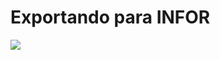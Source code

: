 # Exportando para INFOR

![](https://lh7-us.googleusercontent.com/Anf_XykqQK9F0K5AX4S2IgLgbvtikhG1eERzmhbWbUhLVV9Jm-CcORR5KDj0TTxs_Idhv1WV3T98auWK-DzsihryimEvJmvK5zBOTrJepYO5-8u0mmt2ewLL8i_ozh1j-h2zcvSGcVvmUnK_1h2C900)
